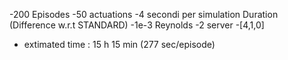 -200 Episodes
-50 actuations
-4 secondi per simulation Duration (Difference w.r.t STANDARD)
-1e-3 Reynolds
-2 server
-[4,1,0] 
- extimated time : 15 h 15 min (277 sec/episode)
